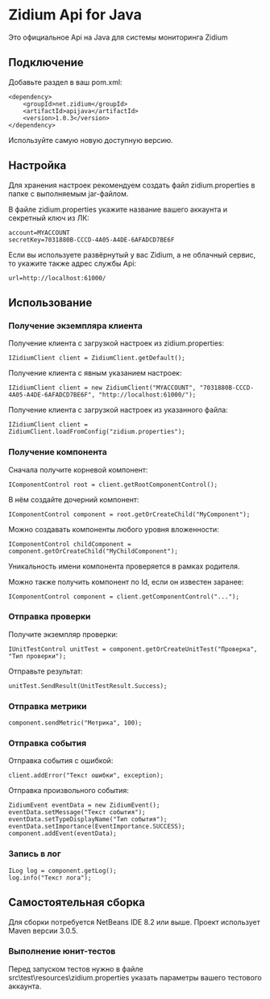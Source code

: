 # Zidium Api for Java
Это официальное Api на Java для системы мониторинга Zidium

## Подключение
Добавьте раздел в ваш pom.xml:

    <dependency>
        <groupId>net.zidium</groupId>
        <artifactId>apijava</artifactId>
        <version>1.0.3</version>
    </dependency>

Используйте самую новую доступную версию.

## Настройка
Для хранения настроек рекомендуем создать файл zidium.properties в папке с выполняемым jar-файлом.

В файле zidium.properties укажите название вашего аккаунта и секретный ключ из ЛК:

    account=MYACCOUNT
    secretKey=7031880B-CCCD-4A05-A4DE-6AFADCD7BE6F

Если вы используете развёрнутый у вас Zidium, а не облачный сервис, то укажите также адрес службы Api:

    url=http://localhost:61000/

## Использование

### Получение экземпляра клиента

Получение клиента с загрузкой настроек из zidium.properties:

    IZidiumClient client = ZidiumClient.getDefault();

Получение клиента с явным указанием настроек:

    IZidiumClient client = new ZidiumClient("MYACCOUNT", "7031880B-CCCD-4A05-A4DE-6AFADCD7BE6F", "http://localhost:61000/");

Получение клиента с загрузкой настроек из указанного файла:

    IZidiumClient client = ZidiumClient.loadFromConfig("zidium.properties");

### Получение компонента

Сначала получите корневой компонент:

    IComponentControl root = client.getRootComponentControl();

В нём создайте дочерний компонент:

    IComponentControl component = root.getOrCreateChild("MyComponent");

Можно создавать компоненты любого уровня вложенности:

    IComponentControl childComponent = component.getOrCreateChild("MyChildComponent");

Уникальность имени компонента проверяется в рамках родителя.

Можно также получить компонент по Id, если он известен заранее:

    IComponentControl component = client.getComponentControl("...");

### Отправка проверки

Получите экземпляр проверки:

    IUnitTestControl unitTest = component.getOrCreateUnitTest("Проверка", "Тип проверки");

Отправьте результат:

    unitTest.SendResult(UnitTestResult.Success);

### Отправка метрики

    component.sendMetric("Метрика", 100);

### Отправка события

Отправка события с ошибкой:

    client.addError("Текст ошибки", exception);

Отправка произвольного события:

    ZidiumEvent eventData = new ZidiumEvent();
    eventData.setMessage("Текст события");
    eventData.setTypeDisplayName("Тип события");
    eventData.setImportance(EventImportance.SUCCESS);
    component.addEvent(eventData);

### Запись в лог

    ILog log = component.getLog();
    log.info("Текст лога");

## Самостоятельная сборка

Для сборки потребуется NetBeans IDE 8.2 или выше.
Проект использует Maven версии 3.0.5.

### Выполнение юнит-тестов

Перед запуском тестов нужно в файле src\test\resources\zidium.properties указать параметры вашего тестового аккаунта.
